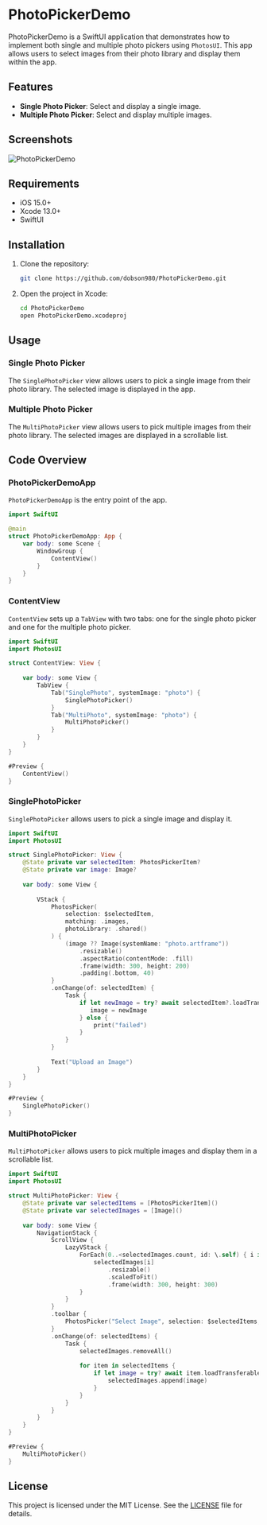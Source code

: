 # PhotoPickerDemo

PhotoPickerDemo is a SwiftUI application that demonstrates how to implement both single and multiple photo pickers using `PhotosUI`. This app allows users to select images from their photo library and display them within the app.

## Features

- **Single Photo Picker**: Select and display a single image.
- **Multiple Photo Picker**: Select and display multiple images.

## Screenshots

![PhotoPickerDemo](screenshots/demo.gif)

## Requirements

- iOS 15.0+
- Xcode 13.0+
- SwiftUI

## Installation

1. Clone the repository:
   ```bash
   git clone https://github.com/dobson980/PhotoPickerDemo.git
   ```
2. Open the project in Xcode:
   ```bash
   cd PhotoPickerDemo
   open PhotoPickerDemo.xcodeproj
   ```

## Usage

### Single Photo Picker

The `SinglePhotoPicker` view allows users to pick a single image from their photo library. The selected image is displayed in the app.

### Multiple Photo Picker

The `MultiPhotoPicker` view allows users to pick multiple images from their photo library. The selected images are displayed in a scrollable list.

## Code Overview

### PhotoPickerDemoApp

`PhotoPickerDemoApp` is the entry point of the app.

```swift
import SwiftUI

@main
struct PhotoPickerDemoApp: App {
    var body: some Scene {
        WindowGroup {
            ContentView()
        }
    }
}
```

### ContentView

`ContentView` sets up a `TabView` with two tabs: one for the single photo picker and one for the multiple photo picker.

```swift
import SwiftUI
import PhotosUI

struct ContentView: View {
    
    var body: some View {
        TabView {
            Tab("SinglePhoto", systemImage: "photo") {
                SinglePhotoPicker()
            }
            Tab("MultiPhoto", systemImage: "photo") {
                MultiPhotoPicker()
            }
        }
    }
}

#Preview {
    ContentView()
}
```

### SinglePhotoPicker

`SinglePhotoPicker` allows users to pick a single image and display it.

```swift
import SwiftUI
import PhotosUI

struct SinglePhotoPicker: View {
    @State private var selectedItem: PhotosPickerItem?
    @State private var image: Image?
    
    var body: some View {
        
        VStack {
            PhotosPicker(
                selection: $selectedItem,
                matching: .images,
                photoLibrary: .shared()
            ) {
                (image ?? Image(systemName: "photo.artframe"))
                    .resizable()
                    .aspectRatio(contentMode: .fill)
                    .frame(width: 300, height: 200)
                    .padding(.bottom, 40)
            }
            .onChange(of: selectedItem) {
                Task {
                    if let newImage = try? await selectedItem?.loadTransferable(type: Image.self) {
                       image = newImage
                    } else {
                        print("failed")
                    }
                }
            }
            
            Text("Upload an Image")
        }
    }
}

#Preview {
    SinglePhotoPicker()
}
```

### MultiPhotoPicker

`MultiPhotoPicker` allows users to pick multiple images and display them in a scrollable list.

```swift
import SwiftUI
import PhotosUI

struct MultiPhotoPicker: View {
    @State private var selectedItems = [PhotosPickerItem]()
    @State private var selectedImages = [Image]()
    
    var body: some View {
        NavigationStack {
            ScrollView {
                LazyVStack {
                    ForEach(0..<selectedImages.count, id: \.self) { i in
                        selectedImages[i]
                            .resizable()
                            .scaledToFit()
                            .frame(width: 300, height: 300)
                    }
                }
            }
            .toolbar {
                PhotosPicker("Select Image", selection: $selectedItems, matching: .images)
            }
            .onChange(of: selectedItems) {
                Task {
                    selectedImages.removeAll()
                    
                    for item in selectedItems {
                        if let image = try? await item.loadTransferable(type: Image.self) {
                            selectedImages.append(image)
                        }
                    }
                }
            }
        }
    }
}

#Preview {
    MultiPhotoPicker()
}
```

## License

This project is licensed under the MIT License. See the [LICENSE](LICENSE) file for details.
```
